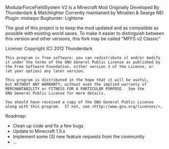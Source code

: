 ModularForceFieldSystem V2 is a Minecraft Mod
	Originally Developed By Thunderdark & Matchlighter
	Currently maintained by Minalien & Searge
	NEI Plugin: mistaqur
	Bughunter: Lightone

The goal of this project is to keep the mod updated and as compatible as possible with existing world saves. To make it easier to distinguish between this version and other versions, this fork may be called "MFFS v2 Classic"

License:
    Copyright (C) 2012 Thunderdark

    This program is free software: you can redistribute it and/or modify
    it under the terms of the GNU General Public License as published by
    the Free Software Foundation, either version 3 of the License, or
    (at your option) any later version.

    This program is distributed in the hope that it will be useful,
    but WITHOUT ANY WARRANTY; without even the implied warranty of
    MERCHANTABILITY or FITNESS FOR A PARTICULAR PURPOSE.  See the
    GNU General Public License for more details.

    You should have received a copy of the GNU General Public License
    along with this program.  If not, see <http://www.gnu.org/licenses/>.

Roadmap:
- Clean up code and fix a few bugs
- Update to Minecraft 1.5.x
- Implement some (3) new feature requests from the community
- ...
